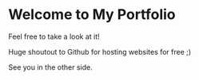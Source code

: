 # Welcome to My Portfolio

Feel free to take a look at it! 

Huge shoutout to Github for hosting websites for free ;)

See you in the other side.
